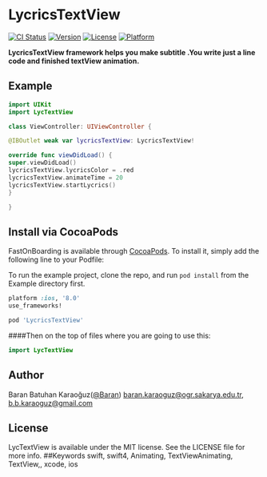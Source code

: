 # LycricsTextView

[![CI Status](https://img.shields.io/travis/baran.karaoguz@ogr.sakarya.edu.tr/LycTextView.svg?style=flat)](https://travis-ci.org/baran.karaoguz@ogr.sakarya.edu.tr/LycTextView)
[![Version](https://img.shields.io/cocoapods/v/LycTextView.svg?style=flat)](https://cocoapods.org/pods/LycTextView)
[![License](https://img.shields.io/cocoapods/l/LycTextView.svg?style=flat)](https://cocoapods.org/pods/LycTextView)
[![Platform](https://img.shields.io/cocoapods/p/LycTextView.svg?style=flat)](https://cocoapods.org/pods/LycTextView)

**LycricsTextView framework helps  you make subtitle .You write just a line code  and finished textView animation.**

## Example

```swift
import UIKit
import LycTextView

class ViewController: UIViewController {

@IBOutlet weak var lycricsTextView: LycricsTextView!

override func viewDidLoad() {
super.viewDidLoad()
lycricsTextView.lycricsColor = .red
lycricsTextView.animateTime = 20
lycricsTextView.startLycrics()
}

}
```

## Install via CocoaPods

FastOnBoarding is available through [CocoaPods](http://cocoapods.org). To install
it, simply add the following line to your Podfile:

To run the example project, clone the repo, and run `pod install` from the Example directory first.

```ruby
platform :ios, '8.0'
use_frameworks!

pod 'LycricsTextView'
```

####Then on the top of files where you are going to use this:
```swift
import LycTextView
```


## Author

Baran Batuhan Karaoğuz([@Baran](https://github.com/barankaraoguzzz))
baran.karaoguz@ogr.sakarya.edu.tr, b.b.karaoguz@gmail.com

## License

LycTextView is available under the MIT license. See the LICENSE file for more info.
##Keywords swift, swift4, Animating, TextViewAnimating, TextView,, xcode, ios
